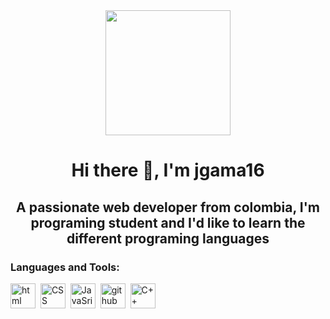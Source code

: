 <div id="header" align="center">
    <img src="https://media.giphy.com/media/JyxdzuAaxZnPH7TyRd/giphy-downsized-large.gif" width="200" align="center"/>
    <h1 align="center">Hi there 👋, I'm jgama16</h1>
    <h2 align="center">A passionate web developer from colombia, I'm programing student and I'd like to learn the different programing languages </h2>
</div>

<div id="left">
    <h3>Languages and Tools:</h3>
    <div>
        <img src="https://cdn-icons-png.flaticon.com/512/919/919827.png" title="htmls" alt="html" width="40" height="40"/>&nbsp;
        <img src="https://cdn-icons-png.flaticon.com/512/919/919826.png" title="CSS" alt="CSS" width="40" height="40"/>&nbsp;
        <img src="https://e7.pngegg.com/pngimages/602/440/png-clipart-javascript-open-logo-number-js-angle-text-thumbnail.png" title="JavaSript" alt="JavaSript" width="40" height="40"/>&nbsp;
        <img src="https://w7.pngwing.com/pngs/914/758/png-transparent-github-social-media-computer-icons-logo-android-github-logo-computer-wallpaper-banner-thumbnail.png" title="github" alt="github" width="40" height="40"/>&nbsp;
        <img src="https://w7.pngwing.com/pngs/46/626/png-transparent-c-logo-the-c-programming-language-computer-icons-computer-programming-source-code-programming-miscellaneous-template-blue-thumbnail.png" title="C++" alt="C++" width="40" height="40"/>&nbsp;
    </div>

</div>

